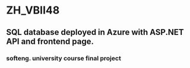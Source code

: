 # ZH_VBII48

## SQL database deployed in Azure with ASP.NET API and frontend page.
### softeng. university course final project
